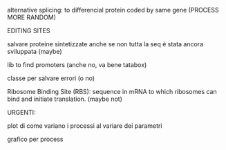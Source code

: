 alternative splicing: to differencial protein coded by same gene (PROCESS MORE RANDOM)

EDITING SITES

salvare proteine sintetizzate anche se non tutta la seq è stata ancora sviluppata (maybe)

lib to find promoters (anche no, va bene tatabox)

classe per salvare errori (o no)

Ribosome Binding Site (RBS): sequence in mRNA to which ribosomes can bind and initiate translation. (maybe not)


URGENTI:

plot di come variano i processi al variare dei parametri

grafico per process